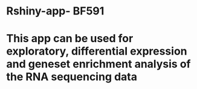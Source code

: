 # Rshiny-app- BF591
# This app can be used for exploratory, differential expression and geneset enrichment analysis of the RNA sequencing data 
